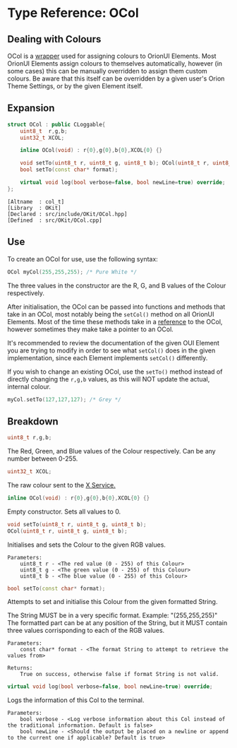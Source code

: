 # Type Reference: OCol
## Dealing with Colours
OCol is a [wrapper](https://en.wikipedia.org/wiki/Wrapper_function) used for assigning colours to OrionUI Elements.
Most OrionUI Elements assign colours to themselves automatically, however (in some cases) this can be manually overridden to assign them custom colours.
Be aware that this itself can be overridden by a given user's Orion Theme Settings, or by the given Element itself.

## Expansion
```cpp
struct OCol : public CLoggable{
	uint8_t  r,g,b;
	uint32_t XCOL;

	inline OCol(void) : r{0},g{0},b{0},XCOL{0} {}

	void setTo(uint8_t r, uint8_t g, uint8_t b); OCol(uint8_t r, uint8_t g, uint8_t b);
	bool setTo(const char* format);

	virtual void log(bool verbose=false, bool newLine=true) override;
};
```
```
[Altname  : col_t]
[Library  : OKit]
[Declared : src/include/OKit/OCol.hpp]
[Defined  : src/OKit/OCol.cpp]
```

## Use
To create an OCol for use, use the following syntax:
```cpp
OCol myCol(255,255,255); /* Pure White */
```
The three values in the constructor are the R, G, and B values of the Colour respectively.

After initialisation, the OCol can be passed into functions and methods that take in an OCol, most notably being the `setCol()` method on all OrionUI Elements.
Most of the time these methods take in a [reference](https://en.wikipedia.org/wiki/Reference_(C%2B%2B)) to the OCol, however sometimes they make take a pointer to an OCol.

It's recommended to review the documentation of the given OUI Element you are trying to modify in order to see what `setCol()` does in the given implementation,
since each Element implements `setCol()` differently.

If you wish to change an existing OCol, use the `setTo()` method instead of directly changing the `r,g,b` values,
as this will NOT update the actual, internal colour.
```cpp
myCol.setTo(127,127,127); /* Grey */
```

## Breakdown
```cpp
uint8_t r,g,b;
```
The Red, Green, and Blue values of the Colour respectively.
Can be any number between 0-255.
```cpp
uint32_t XCOL;
```
The raw colour sent to the [X Service.](https://en.wikipedia.org/wiki/X_Window_System)
```cpp
inline OCol(void) : r{0},g{0},b{0},XCOL{0} {}
```
Empty constructor. Sets all values to 0.
```cpp
void setTo(uint8_t r, uint8_t g, uint8_t b);
OCol(uint8_t r, uint8_t g, uint8_t b);
```
Initialises and sets the Colour to the given RGB values. 

```
Parameters:
    uint8_t r - <The red value (0 - 255) of this Colour>
    uint8_t g - <The green value (0 - 255) of this Colour>
    uint8_t b - <The blue value (0 - 255) of this Colour>
```
```cpp
bool setTo(const char* format);
```
Attempts to set and initialise this Colour from the given formatted String. 

The String MUST be in a very specific format. Example: "(255,255,255)"
The formatted part can be at any position of the String, but it MUST contain three values corrisponding to each of the RGB values.

```
Parameters:
    const char* format - <The format String to attempt to retrieve the values from>

Returns:
    True on success, otherwise false if format String is not valid.
```

```cpp
virtual void log(bool verbose=false, bool newLine=true) override;
```
Logs the information of this Col to the terminal.

```
Parameters:
    bool verbose - <Log verbose information about this Col instead of the traditional information. Default is false>
    bool newLine - <Should the output be placed on a newline or append to the current one if applicable? Default is true>
```
